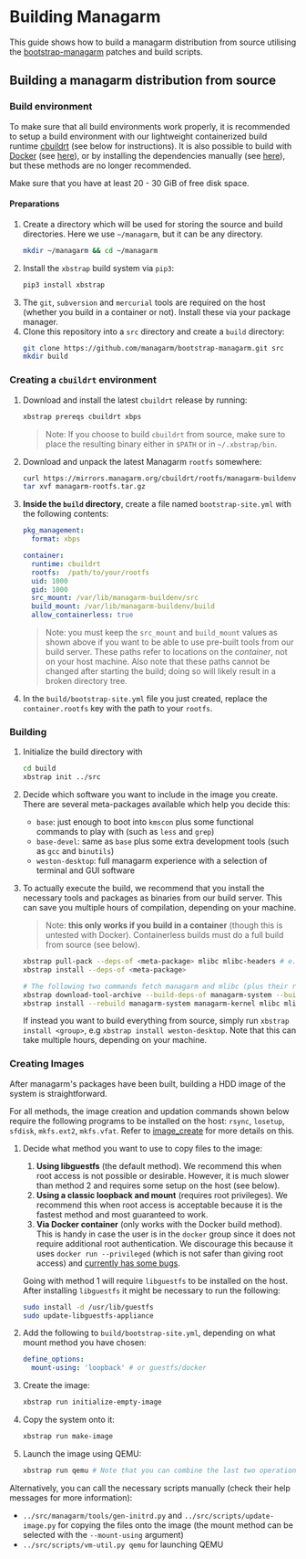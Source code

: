 # Building Managarm

This guide shows how to build a managarm distribution from source utilising the [bootstrap-managarm](https://github.com/managarm/bootstrap-managarm) patches and build scripts.

## Building a managarm distribution from source

### Build environment
To make sure that all build environments work properly, it is recommended to
setup a build environment with our lightweight containerized build runtime [cbuildrt](https://github.com/managarm/cbuildrt) (see below for instructions).
It is also possible to build with [Docker](https://www.docker.com/) 
(see [here](with-docker.md)), or by installing the dependencies manually (see [here](with-manual.md)), but these methods are no longer recommended.

Make sure that you have at least 20 - 30 GiB of free disk space.

#### Preparations

1.  Create a directory which will be used for storing the
source and build directories. Here we use `~/managarm`, but it can be any directory.
    ```sh
    mkdir ~/managarm && cd ~/managarm
    ```
1.  Install the `xbstrap` build system via `pip3`:
    ```bash
    pip3 install xbstrap
    ```
1.  The `git`, `subversion` and `mercurial` tools are required on the host (whether you build in a container or not). Install these via your package manager.
1.  Clone this repository into a `src` directory and create a `build` directory:
    ```bash
    git clone https://github.com/managarm/bootstrap-managarm.git src
    mkdir build
    ```

### Creating a `cbuildrt` environment

1.  Download and install the latest `cbuildrt` release by running:
    ```bash
    xbstrap prereqs cbuildrt xbps
    ```
    > Note: If you choose to build `cbuildrt` from source, make sure to place the resulting binary either in `$PATH` or in `~/.xbstrap/bin`.

1.  Download and unpack the latest Managarm `rootfs` somewhere:
    ```bash
    curl https://mirrors.managarm.org/cbuildrt/rootfs/managarm-buildenv.tar.gz -o managarm-rootfs.tar.gz
    tar xvf managarm-rootfs.tar.gz
    ```
1.  **Inside the `build` directory**, create a file named `bootstrap-site.yml` with the following contents:
    ```yml
    pkg_management:
      format: xbps

    container:
      runtime: cbuildrt
      rootfs:  /path/to/your/rootfs
      uid: 1000
      gid: 1000
      src_mount: /var/lib/managarm-buildenv/src
      build_mount: /var/lib/managarm-buildenv/build
      allow_containerless: true
    ```
    > Note: you must keep the `src_mount` and `build_mount` values as shown above if you want to be able to use pre-built tools from our build server. These paths refer to locations on the *container*, not on your host machine. Also note that these paths cannot be changed after starting the build; doing so will likely result in a broken directory tree.
1.  In the `build/bootstrap-site.yml` file you just created, replace the `container.rootfs` key with the path to your `rootfs`.


### Building
1.  Initialize the build directory with
	```bash
	cd build
	xbstrap init ../src
	```

1.  Decide which software you want to include in the image you create. There are several meta-packages available which help you decide this:
    * `base`: just enough to boot into `kmscon` plus some functional commands to play with (such as `less` and `grep`)
    * `base-devel`: same as `base` plus some extra development tools (such as `gcc` and `binutils`)
    * `weston-desktop`: full managarm experience with a selection of terminal and GUI software

1.  To actually execute the build, we recommend that you install the necessary tools and packages as binaries from our build server.
	This can save you multiple hours of compilation, depending on your machine.

	> Note: **this only works if you build in a container** (though this is untested with Docker). Containerless builds must do a full build from source (see below).

	```bash
	xbstrap pull-pack --deps-of <meta-package> mlibc mlibc-headers # e.g xbstrap pull-pack --deps-of base mlibc mlibc-headers
	xbstrap install --deps-of <meta-package>

	# The following two commands fetch managarm and mlibc (plus their required tools) to enable local development:
	xbstrap download-tool-archive --build-deps-of managarm-system --build-deps-of managarm-kernel --build-deps-of mlibc
	xbstrap install --rebuild managarm-system managarm-kernel mlibc mlibc-headers
	```

	If instead you want to build everything from source, simply run `xbstrap install <group>`, e.g `xbstrap install weston-desktop`.
	Note that this can take multiple hours, depending on your machine.

### Creating Images
After managarm's packages have been built, building a HDD image of the system is straightforward. 

For all methods, the image creation and updation commands shown below require the following programs to be installed on the host:
`rsync`, `losetup`, `sfdisk`, `mkfs.ext2`, `mkfs.vfat`. Refer to [image_create](https://github.com/qookei/image_create#requirements) for more details on this.

1.  Decide what method you want to use to copy files to the image:
	1. **Using libguestfs** (the default method). We recommend this when root access is not possible or desirable. However, it is much slower than method 2 and requires some setup on the host (see below).
	1. **Using a classic loopback and mount** (requires root privileges). We recommend this when root access is acceptable because it is the fastest method and most guaranteed to work.
	1. **Via Docker container** (only works with the Docker build method). This is handy in case the user is in the `docker` group since it does not require additional root authentication. We discourage this because it uses `docker run --privileged` (which is not safer than giving root access) and [currently has some bugs](https://github.com/managarm/bootstrap-managarm/issues/103).

	Going with method 1 will require `libguestfs` to be installed on the host.
	After installing `libguestfs` it might be necessary to run the following:
	```bash
	sudo install -d /usr/lib/guestfs
	sudo update-libguestfs-appliance
	```
1.  Add the following to `build/bootstrap-site.yml`, depending on what mount method you have chosen:
	```yaml
	define_options:
	  mount-using: 'loopback' # or guestfs/docker
	```
1.  Create the image:
	```bash
	xbstrap run initialize-empty-image
	```
1.  Copy the system onto it:
	```bash
	xbstrap run make-image
	```
1.  Launch the image using QEMU:
	```bash
	xbstrap run qemu # Note that you can combine the last two operations: xbstrap run make-image qemu
	```

Alternatively, you can call the necessary scripts manually (check their help messages for more information):
* `../src/managarm/tools/gen-initrd.py` and `../src/scripts/update-image.py` for copying the files onto the image (the mount method can be selected with the `--mount-using` argument)
* `../src/scripts/vm-util.py qemu` for launching QEMU
